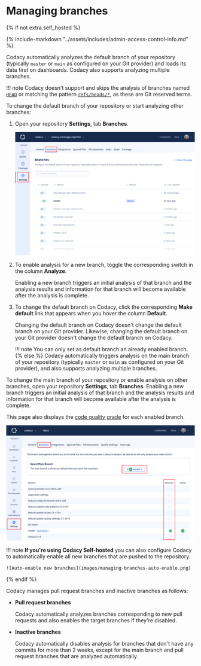 # Managing branches

{% if not extra.self_hosted %}

{% include-markdown "../assets/includes/admin-access-control-info.md" %}

Codacy automatically analyzes the default branch of your repository (typically `master` or `main` as configured on your Git provider) and loads its data first on dashboards. Codacy also supports analyzing multiple branches.

!!! note
    Codacy doesn't support and skips the analysis of branches named [`HEAD`](<https://git-scm.com/docs/gitglossary#Documentation/gitglossary.txt-aiddefHEADaHEAD>) or matching the pattern [`refs/heads/*`](<https://git-scm.com/docs/gitglossary#Documentation/gitglossary.txt-aiddefrefaref>), as these are Git reserved terms.

To change the default branch of your repository or start analyzing other branches:

1.  Open your repository **Settings**, tab **Branches**.

    ![Managing branches](images/managing-branches.png)

1.  To enable analysis for a new branch, toggle the corresponding switch in the column **Analyze**.

    Enabling a new branch triggers an initial analysis of that branch and the analysis results and information for that branch will become available after the analysis is complete.

1.  To change the default branch on Codacy, click the corresponding **Make default** link that appears when you hover the column **Default**.

    Changing the default branch on Codacy doesn't change the default branch on your Git provider. Likewise, changing the default branch on your Git provider doesn't change the default branch on Codacy.

    !!! note
        You can only set as default branch an already enabled branch.
{% else %}
Codacy automatically triggers analysis on the main branch of your repository (typically `master` or `main` as configured on your Git provider), and also supports analyzing multiple branches.

To change the main branch of your repository or enable analysis on other branches, open your repository **Settings**, tab **Branches**. Enabling a new branch triggers an initial analysis of that branch and the analysis results and information for that branch will become available after the analysis is complete.

This page also displays the [code quality grade](../faq/code-analysis/which-metrics-does-codacy-calculate.md) for each enabled branch.

![Managing branches](images/managing-branches-sh.png)

!!! note
    **If you're using Codacy Self-hosted** you can also configure Codacy to automatically enable all new branches that are pushed to the repository.

    ![Auto-enable new branches](images/managing-branches-auto-enable.png)
{% endif %}

Codacy manages pull request branches and inactive branches as follows:

-   **Pull request branches**

    Codacy automatically analyzes branches corresponding to new pull requests and also enables the target branches if they're disabled.

-   **Inactive branches**

    Codacy automatically disables analysis for branches that don't have any commits for more than 2 weeks, except for the main branch and pull request branches that are analyzed automatically.
